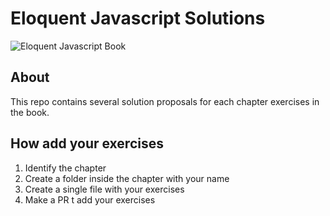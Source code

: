 # Eloquent Javascript Solutions

![Eloquent Javascript Book](https://i.imgur.com/fie9Rub.jpg)

## About

This repo contains several solution proposals for each chapter exercises in the book.

## How add your exercises

1. Identify the chapter
2. Create a folder inside the chapter with your name
3. Create a single file with your exercises
4. Make a PR t add your exercises
